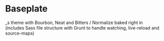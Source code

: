 Baseplate
=========

_s theme with Bourbon, Neat and Bitters / Normalize baked right in (includes Sass file structure with Grunt to handle watching, live-reload and source-maps)  
